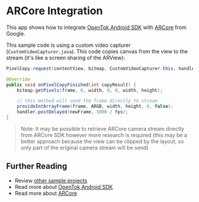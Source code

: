 # ARCore Integration

This app shows how to integrate [OpenTok Android SDK](https://tokbox.com/developer/sdks/android/) with [ARCore](https://developers.google.com/ar) from Google. 

This sample code is using a custom video capturer (`CustomVideoCapturer.java`). This code copies canvas from the view to the stream (it's like a screen sharing of the ARView):


```java
PixelCopy.request(contentView, bitmap, CustomVideoCapturer.this, handlerPixelCopy);

@Override
public void onPixelCopyFinished(int copyResult) {
    bitmap.getPixels(frame, 0, width, 0, 0, width, height);

    // this method will send the frame directly to stream
    provideIntArrayFrame(frame, ARGB, width, height, 0, false);
    handler.postDelayed(newFrame, 1000 / fps);
}
```

> Note: It may be possible to retrieve ARCore camera stream directly from ARCore SDK however more research is required (this may be a better approach because the view can be clipped by the layout, so only part of the original camera stream will be send)

## Further Reading

* Review [other sample projects](../)
* Read more about [OpenTok Android SDK](https://tokbox.com/developer/sdks/android/)
* Read more about [ARCore](https://developers.google.com/ar)